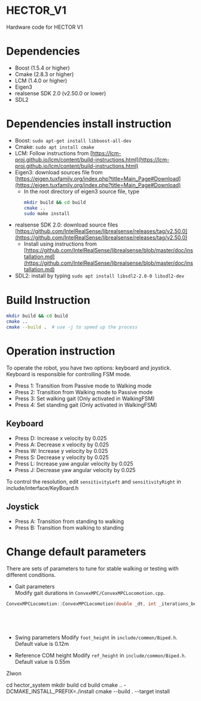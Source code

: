 # HECTOR_V1
Hardware code for HECTOR V1

# Dependencies
* Boost (1.5.4 or higher)
* Cmake (2.8.3 or higher)
* LCM (1.4.0 or higher)
* Eigen3
* realsense SDK 2.0 (v2.50.0 or lower)
* SDL2

# Dependencies install instruction

* Boost: `sudo apt-get install libboost-all-dev`
* Cmake: `sudo apt install cmake`
* LCM: Follow instructions from [https://lcm-proj.github.io/lcm/content/build-instructions.html](https://lcm-proj.github.io/lcm/content/build-instructions.html)
* Eigen3: download sources file from [https://eigen.tuxfamily.org/index.php?title=Main_Page#Download](https://eigen.tuxfamily.org/index.php?title=Main_Page#Download)
  * In the root directory of eigen3 source file, type
    ```bash
    mkdir build && cd build
    cmake ..
    sudo make install
    ```
* realsense SDK 2.0: download source files [https://github.com/IntelRealSense/librealsense/releases/tag/v2.50.0](https://github.com/IntelRealSense/librealsense/releases/tag/v2.50.0)
  * Install using instructions from [https://github.com/IntelRealSense/librealsense/blob/master/doc/installation.md](https://github.com/IntelRealSense/librealsense/blob/master/doc/installation.md)
* SDL2: install by typing `sudo apt install libsdl2-2.0-0 libsdl2-dev`

  
# Build Instruction
```bash
mkdir build && cd build
cmake ..
cmake --build .  # use -j to speed up the process
```


# Operation instruction 
To operate the robot, you have two options: keyboard and joystick. 
Keyboard is responsible for controlling FSM mode. 

* Press 1: Transition from Passive mode to Walking mode 
* Press 2: Transition from Walking mode to Passive mode
* Press 3: Set walking gait (Only activated in WalkingFSM)
* Press 4: Set standing gait (Only activated in WalkingFSM)

## Keyboard
* Press D: Increase x velocity by 0.025
* Press A: Decrease x velocity by 0.025
* Press W: Increase y velocity by 0.025
* Press S: Decrease y velocity by 0.025
* Press L: Increase yaw angular velocity by 0.025
* Press J: Decrease yaw angular velocity by 0.025

To control the resolution, edit `sensitivityLeft` and `sensitivityRight` in include/interface/KeyBoard.h

## Joystick 
* Press A: Transition from standing to walking 
* Press B: Transition from walking to standing


# Change default parameters
There are sets of parameters to tune for stable walking or testing with different conditions. 

* Gait parameters \
Modify gait durations in `ConvexMPC/ConvexMPCLocomotion.cpp`.
```cpp
ConvexMPCLocomotion::ConvexMPCLocomotion(double _dt, int _iterations_between_mpc) : iterationsBetweenMPC(_iterations_between_mpc),
                                                                                    horizonLength(10),
                                                                                    dt(_dt),
                                                                                    walking(horizonLength, Vec2<int>(200, 200), Vec2<int>(0, 0)),
                                                                                    standing(horizonLength, Vec2<int>(int(0.0/_dt), int(0.0/_dt)), Vec2<int>(int(0.2/_dt), int(0.2/_dt)))
```

* Swing parameters 
Modify `foot_height` in `include/common/Biped.h`. \
Default value is 0.12m

* Reference COM height 
Modify `ref_height` in `include/common/Biped.h`. \
Default value is 0.55m








ZIwon

cd hector_system
mkdir build
cd build
cmake .. -DCMAKE_INSTALL_PREFIX=./install
cmake --build . --target install
